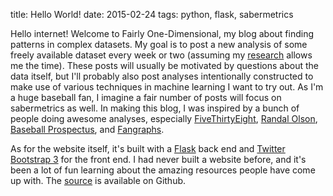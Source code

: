 title: Hello World! 
date: 2015-02-24
tags: python, flask, sabermetrics

Hello internet! Welcome to Fairly One-Dimensional, my blog about finding patterns in complex datasets. My goal is to post a new analysis of some freely available dataset every week or two (assuming my [research](http://www.arimorcos.com/research/) allows me the time). These posts will usually be motivated by questions about the data itself, but I'll probably also post analyses intentionally constructed to make use of various techniques in machine learning I want to try out. As I'm a huge baseball fan, I imagine a fair number of posts will focus on sabermetrics as well. In making this blog, I was inspired by a bunch of people doing awesome analyses, especially [FiveThirtyEight](http://fivethirtyeight.com/), [Randal Olson](http://www.randalolson.com/blog/),  [Baseball Prospectus](www.baseballprospectus.com), and [Fangraphs](www.fangraphs.com).

<div id="breakStart"></div>

As for the website itself, it's built with a [Flask](http://flask.pocoo.org/) back end and [Twitter Bootstrap 3](http://getbootstrap.com/) for the front end. I had never built a website before, and it's been a lot of fun learning about the amazing resources people have come up with. The [source](https://github.com/arimorcos/arimorcos.com) is available on Github. 

<div id="breakEnd"></div>